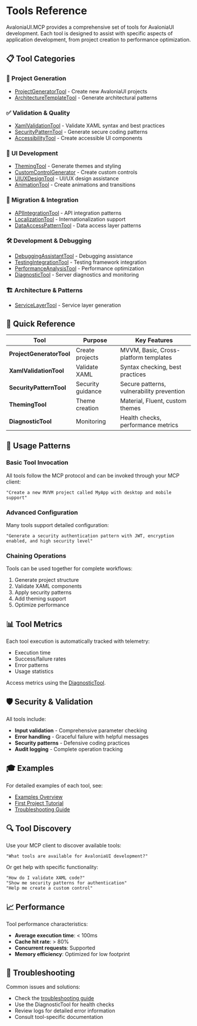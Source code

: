 # Tools Reference

AvaloniaUI.MCP provides a comprehensive set of tools for AvaloniaUI development. Each tool is designed to assist with specific aspects of application development, from project creation to performance optimization.

## 📋 Tool Categories

### 🚀 Project Generation
- [ProjectGeneratorTool](./project-generator.md) - Create new AvaloniaUI projects
- [ArchitectureTemplateTool](./architecture-template.md) - Generate architectural patterns

### ✅ Validation & Quality
- [XamlValidationTool](./xaml-validation.md) - Validate XAML syntax and best practices
- [SecurityPatternTool](./security-pattern.md) - Generate secure coding patterns
- [AccessibilityTool](./accessibility.md) - Create accessible UI components

### 🎨 UI Development
- [ThemingTool](./theming.md) - Generate themes and styling
- [CustomControlGenerator](./custom-control.md) - Create custom controls
- [UIUXDesignTool](./ui-ux-design.md) - UI/UX design assistance
- [AnimationTool](./animation.md) - Create animations and transitions

### 🔄 Migration & Integration
- [APIIntegrationTool](./api-integration.md) - API integration patterns
- [LocalizationTool](./localization.md) - Internationalization support
- [DataAccessPatternTool](./data-access.md) - Data access layer patterns

### 🛠️ Development & Debugging
- [DebuggingAssistantTool](./debugging.md) - Debugging assistance
- [TestingIntegrationTool](./testing.md) - Testing framework integration
- [PerformanceAnalysisTool](./performance.md) - Performance optimization
- [DiagnosticTool](./diagnostic.md) - Server diagnostics and monitoring

### 🏗️ Architecture & Patterns
- [ServiceLayerTool](./service-layer.md) - Service layer generation

## 🎯 Quick Reference

| Tool | Purpose | Key Features |
|------|---------|-------------|
| **ProjectGeneratorTool** | Create projects | MVVM, Basic, Cross-platform templates |
| **XamlValidationTool** | Validate XAML | Syntax checking, best practices |
| **SecurityPatternTool** | Security guidance | Secure patterns, vulnerability prevention |
| **ThemingTool** | Theme creation | Material, Fluent, custom themes |
| **DiagnosticTool** | Monitoring | Health checks, performance metrics |

## 🔧 Usage Patterns

### Basic Tool Invocation
All tools follow the MCP protocol and can be invoked through your MCP client:

```
"Create a new MVVM project called MyApp with desktop and mobile support"
```

### Advanced Configuration
Many tools support detailed configuration:

```
"Generate a security authentication pattern with JWT, encryption enabled, and high security level"
```

### Chaining Operations
Tools can be used together for complete workflows:

1. Generate project structure
2. Validate XAML components  
3. Apply security patterns
4. Add theming support
5. Optimize performance

## 📊 Tool Metrics

Each tool execution is automatically tracked with telemetry:
- Execution time
- Success/failure rates
- Error patterns
- Usage statistics

Access metrics using the [DiagnosticTool](./diagnostic.md).

## 🛡️ Security & Validation

All tools include:
- **Input validation** - Comprehensive parameter checking
- **Error handling** - Graceful failure with helpful messages
- **Security patterns** - Defensive coding practices
- **Audit logging** - Complete operation tracking

## 🎓 Examples

For detailed examples of each tool, see:
- [Examples Overview](../examples/)
- [First Project Tutorial](../examples/getting-started/first-project.md)
- [Troubleshooting Guide](../troubleshooting.md)

## 🔍 Tool Discovery

Use your MCP client to discover available tools:

```
"What tools are available for AvaloniaUI development?"
```

Or get help with specific functionality:

```
"How do I validate XAML code?"
"Show me security patterns for authentication"
"Help me create a custom control"
```

## 📈 Performance

Tool performance characteristics:
- **Average execution time**: < 100ms
- **Cache hit rate**: > 80%
- **Concurrent requests**: Supported
- **Memory efficiency**: Optimized for low footprint

## 🐛 Troubleshooting

Common issues and solutions:
- Check the [troubleshooting guide](../troubleshooting.md)
- Use the DiagnosticTool for health checks
- Review logs for detailed error information
- Consult tool-specific documentation
